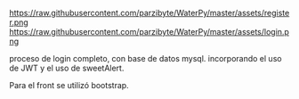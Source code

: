 https://raw.githubusercontent.com/parzibyte/WaterPy/master/assets/register.png
https://raw.githubusercontent.com/parzibyte/WaterPy/master/assets/login.png

proceso de login completo, con base de datos mysql.
incorporando el uso de JWT y el uso de sweetAlert.

Para el front se utilizó bootstrap.
